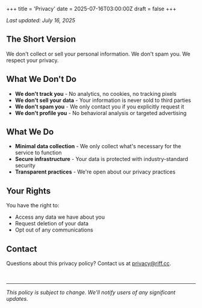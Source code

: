 +++
title = 'Privacy'
date = 2025-07-16T03:00:00Z
draft = false
+++

*Last updated: July 16, 2025*

## The Short Version

We don't collect or sell your personal information. We don't spam you. We respect your privacy.

## What We Don't Do

- **We don't track you** - No analytics, no cookies, no tracking pixels
- **We don't sell your data** - Your information is never sold to third parties
- **We don't spam you** - We only contact you if you explicitly request it
- **We don't profile you** - No behavioral analysis or targeted advertising

## What We Do

- **Minimal data collection** - We only collect what's necessary for the service to function
- **Secure infrastructure** - Your data is protected with industry-standard security
- **Transparent practices** - We're open about our privacy practices

## Your Rights

You have the right to:
- Access any data we have about you
- Request deletion of your data
- Opt out of any communications

## Contact

Questions about this privacy policy? Contact us at privacy@riff.cc.

<br />

---

*This policy is subject to change. We'll notify users of any significant updates.*